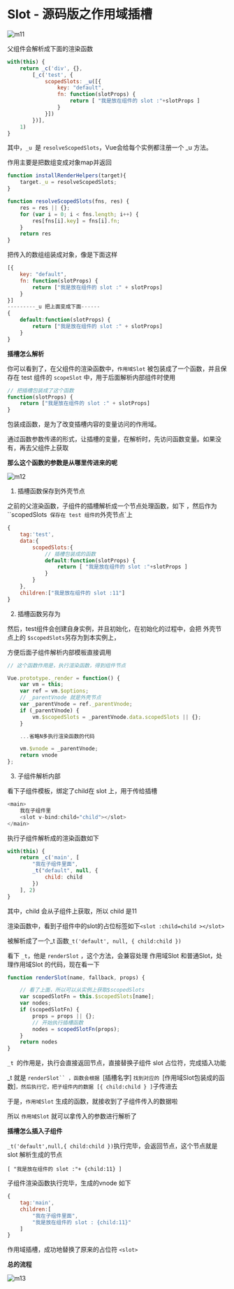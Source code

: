 # Slot - 源码版之作用域插槽

![m11](./m11.png)

父组件会解析成下面的渲染函数

```js
with(this) {    
    return _c('div', {},
        [_c('test', { 
            scopedSlots: _u([{                
                key: "default",                
                fn: function(slotProps) {                   
                    return [ "我是放在组件的 slot :"+slotProps ]
                }
            }])
        })],    
    1)
}
```

其中，`_u `是 `resolveScopedSlots`，Vue会给每个实例都注册一个 _u 方法。

作用主要是把数组变成对象map并返回

```js
function installRenderHelpers(target){
    target._u = resolveScopedSlots;
}

function resolveScopedSlots(fns, res) {
    res = res || {};    
    for (var i = 0; i < fns.length; i++) { 
        res[fns[i].key] = fns[i].fn;
    }    
    return res
}
```

把传入的数组组装成对象，像是下面这样

```js
[{    
    key: "default",    
    fn: function(slotProps) {        
        return ["我是放在组件的 slot :" + slotProps]
    }
}]
---------_u 把上面变成下面------
{    
    default:function(slotProps) {        
        return ["我是放在组件的 slot :" + slotProps]
    }
}
```

**插槽怎么解析**

你可以看到了，在父组件的渲染函数中，`作用域Slot` 被包装成了一个函数，并且保存在 test 组件的 `scopeSlot` 中，用于后面解析内部组件时使用

```js
// 把插槽包装成了这个函数
function(slotProps) {    
    return ["我是放在组件的 slot :" + slotProps]
}
```

包装成函数，是为了改变插槽内容的变量访问的作用域。

通过函数参数传递的形式，让插槽的变量，在解析时，先访问函数变量。如果没有，再去父组件上获取

**那么这个函数的参数是从哪里传进来的呢**

![m12](./m12.png)

1. 插槽函数保存到外壳节点

之前的父渲染函数，子组件的插槽解析成一个节点处理函数，如下 ，然后作为 ``scopedSlots` 保存在 test 组件的`外壳节点`上

```js
{    
    tag:'test',    
    data:{
        scopedSlots:{
            // 插槽包装成的函数
            default:function(slotProps) {                   
                return [ "我是放在组件的 slot :"+slotProps ]
            }
        }
    },
    children:["我是放在组件的 slot :11"]
}
```

2. 插槽函数另存为 

然后，test组件会创建自身实例，并且初始化，在初始化的过程中，会把 外壳节点上的 `$scopedSlots`另存为到本实例上，

方便后面子组件解析内部模板直接调用

```js
// 这个函数作用是，执行渲染函数，得到组件节点

Vue.prototype._render = function() {    
    var vm = this;    
    var ref = vm.$options;
    // _parentVnode 就是外壳节点
    var _parentVnode = ref._parentVnode; 
    if (_parentVnode) {
        vm.$scopedSlots = _parentVnode.data.scopedSlots || {};
    }

    ...省略N多执行渲染函数的代码

    vm.$vnode = _parentVnode;    
    return vnode
};
```

3. 子组件解析内部

看下子组件模板，绑定了child在 slot 上，用于传给插槽

```js
<main>
    我在子组件里
    <slot v-bind:child="child"></slot>
</main>
```

执行子组件解析成的渲染函数如下

```js
with(this) {    
    return _c('main', [        
        "我在子组件里面",
        _t("default", null, {            
            child: child
        })
    ], 2)
}
```

其中，child 会从子组件上获取，所以 child 是11

渲染函数中，看到子组件中的slot的占位标签如下`<slot :child=child ></slot>`

被解析成了一个_t 函数`_t('default', null, { child:child })`

看下 `_t`，他是 `renderSlot` ，这个方法，会兼容处理 作用域Slot 和普通Slot，处理作用域Slot 的代码，现在看一下

```js
function renderSlot(name, fallback, props) { 

    // 看了上面，所以可以从实例上获取$scopedSlots
    var scopedSlotFn = this.$scopedSlots[name];   
    var nodes;    
    if (scopedSlotFn) {
        props = props || {};
        // 开始执行插槽函数
        nodes = scopedSlotFn(props);
    }    
    return nodes
}
```

`_t `的作用是，执行会直接返回节点，直接替换子组件 slot 占位符，完成插入功能

 _t 就是 `renderSlot`` ，函数会根据 `[插槽名字] `找到对应的 `[作用域Slot包装成的函数]`，然后执行它，把子组件内的数据 [{ child:child } ]`子传进去

于是，`作用域Slot` 生成的函数，就接收到了子组件传入的数据啦

所以 `作用域Slot` 就可以拿传入的参数进行解析了

**插槽怎么插入子组件**

`_t('default',null,{ child:child })`执行完毕，会返回节点，这个节点就是 slot 解析生成的节点

`[ "我是放在组件的 slot :"+ {child:11} ]`

子组件渲染函数执行完毕，生成的vnode 如下

```js
{    
    tag:'main',    
    children:[
        "我在子组件里面",
        "我是放在组件的 slot : {child:11}"
    ]
}
```

作用域插槽，成功地替换了原来的占位符 `<slot>`

**总的流程**

![m13](./m13.png)